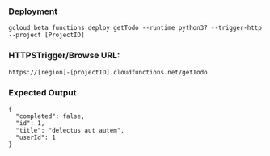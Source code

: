 ### Deployment
```
gcloud beta functions deploy getTodo --runtime python37 --trigger-http --project [ProjectID]
```

### HTTPSTrigger/Browse URL:
```
https://[region]-[projectID].cloudfunctions.net/getTodo
```

### Expected Output
```
{
  "completed": false, 
  "id": 1, 
  "title": "delectus aut autem", 
  "userId": 1
}
```
